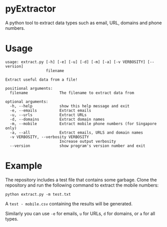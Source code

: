 pyExtractor
===========

A python tool to extract data types such as email, URL, domains and phone numbers.

# Usage 

```
usage: extract.py [-h] [-e] [-u] [-d] [-m] [-a] [-v VERBOSITY] [--version]
                  filename

Extract useful data from a file!

positional arguments:
  filename              The filename to extract data from

optional arguments:
  -h, --help            show this help message and exit
  -e, --emails          Extract emails
  -u, --urls            Extract URLs
  -d, --domains         Extract domain names
  -m, --mobile          Extract mobile phone numbers (for Singapore only)
  -a, --all             Extract emails, URLS and domain names
  -v VERBOSITY, --verbosity VERBOSITY
                        Increase output verbosity
  --version             show program's version number and exit
```


# Example

The repository includes a test file that contains some garbage. Clone the repository and run the following command to extract the mobile numbers:

	python extract.py -m test.txt 

A `test - mobile.csv` containing the results will be generated.

Similarly you can use `-e` for emails, `u` for URLs, `d` for domains, or `a` for all types.